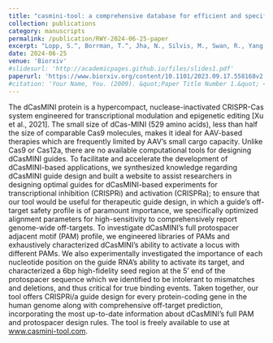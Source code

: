 ```yaml
---
title: "casmini-tool: a comprehensive database for efficient and specific guide RNA design using dCasMINI"
collection: publications
category: manuscripts
permalink: /publication/RWY-2024-06-25-paper
excerpt: "Lopp, S.^, Borrman, T.^, Jha, N., Silvis, M., Swan, R., Yang, X., Alvarez, G., Klappenbach, C., Liu, Y., Hart, D. O., Qi, L.S., Daley, T. P.‡, & __Yeo, R.W.‡__  _Biorxiv_  (2024) <br> **‡_co-corresponding authors_**"
date: 2024-06-25
venue: 'Biorxiv'
#slidesurl: 'http://academicpages.github.io/files/slides1.pdf'
paperurl: 'https://www.biorxiv.org/content/10.1101/2023.09.17.558168v2'
#citation: 'Your Name, You. (2009). &quot;Paper Title Number 1.&quot; <i>Journal 1</i>. 1(1).'
---
```


The dCasMINI protein is a hypercompact, nuclease-inactivated CRISPR-Cas system engineered for transcriptional modulation and epigenetic editing [Xu et al., 2021]. The small size of dCas-MINI (529 amino acids), less than half the size of comparable Cas9 molecules, makes it ideal for AAV-based therapies which are frequently limited by AAV’s small cargo capacity. Unlike Cas9 or Cas12a, there are no available computational tools for designing dCasMINI guides. To facilitate and accelerate the development of dCasMINI-based applications, we synthesized knowledge regarding dCasMINI guide design and built a website to assist researchers in designing optimal guides for dCasMINI-based experiments for transcriptional inhibition (CRISPRi) and activation (CRISPRa); to ensure that our tool would be useful for therapeutic guide design, in which a guide’s off-target safety profile is of paramount importance, we specifically optimized alignment parameters for high-sensitivity to comprehensively report genome-wide off-targets. To investigate dCasMINI’s full protospacer adjacent motif (PAM) profile, we engineered libraries of PAMs and exhaustively characterized dCasMINI’s ability to activate a locus with different PAMs. We also experimentally investigated the importance of each nucleotide position on the guide RNA’s ability to activate its target, and characterized a 6bp high-fidelity seed region at the 5’ end of the protospacer sequence which we identified to be intolerant to mismatches and deletions, and thus critical for true binding events. Taken together, our tool offers CRISPRi/a guide design for every protein-coding gene in the human genome along with comprehensive off-target prediction, incorporating the most up-to-date information about dCasMINI’s full PAM and protospacer design rules. The tool is freely available to use at www.casmini-tool.com.
	